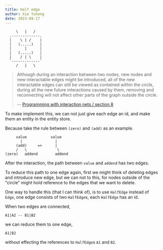 ```yaml
---
title: Half edge
author: Xie Yuheng
date: 2023-09-17
---
```


```
     \   |   /
  .-------------.
  |    \ | /    |
  |   (.....)   |
  |      |      |
  |   (.....)   |
  |    / | \    |
  `-------------`
     /   |   \
```

> Although during an interaction between two nodes, new nodes and new
> interactable edges might be introduced, all of the new interactable
> edges can still be viewed as contained within the circle, during all
> the new future interactions caused by them, removing and
> reconnecting will not affect other parts of the graph outside the
> circle.
>
> -- [Programming with interaction nets / section 8](../articles/programming-with-interaction-nets.md#8)

To make implement this, we can not just give each edge an id,
and make them an entity in the entity store.

Because take the rule between `(zero)` and `(add)` as an example.

```
     value           value
       |               |
     (add)     =>      |
     /   \              \
(zero)   addend        addend
```

After the interaction, the path between `value` and `addend` has two edges.

To reduce this path to one edge again,
first we might think of deleting edges
and introduce new edge,
but we can not to this,
for nodes outside of the "circle"
might hold reference to the edges that we want to delete.

One way to handle this (that I can think of),
is to use `HalfEdge` instead of `Edge`,
one edge consists of two `HalfEdge`s,
each `HalfEdge` has an id.

When two edges are connected,

```
A1|A2 -- B1|B2
```

we can reduce them to one edge,

```
A1|B2
```

without effecting the references to `HalfEdge`s `A1` and `B2`.
